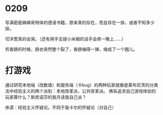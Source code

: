 
# 0209
写满密密麻麻哥特体的德语书籍，原来真的存在，而且存在一排，或者不知多少排。

切洋葱真的会哭。（还有用手去搓小米椒的话手会疼一晚上……）

煎香肠的时候，肠衣突然整个裂了，香肠嘣得一弹，缩成了一个圈儿。

# 打游戏
通过研究本地端（改数值）和服务端（卡bug）的两种玩家就像是莱布尼茨的分类法中经验主义的两个派别：本地改革派，公共改革派。
佛系追求自己游戏体验的玩家算什么？斯宾诺莎的我月读我自己派？

休谟：经验主义怀疑论。不同于笛卡尔的怀疑论（对自己）